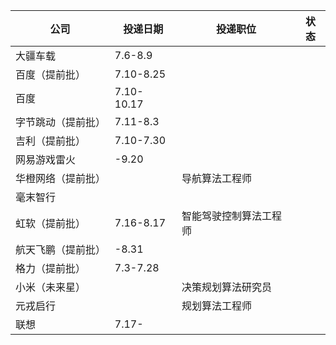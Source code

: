 | 公司               | 投递日期   | 投递职位               | 状态 |
| ------------------ | ---------- | ---------------------- | ---- |
| 大疆车载           | 7.6-8.9    |                        |      |
| 百度（提前批）     | 7.10-8.25  |                        |      |
| 百度               | 7.10-10.17 |                        |      |
| 字节跳动（提前批） | 7.11-8.3   |                        |      |
| 吉利（提前批）     | 7.10-7.30  |                        |      |
| 网易游戏雷火       | -9.20      |                        |      |
| 华橙网络（提前批） |            | 导航算法工程师         |      |
| 毫末智行           |            |                        |      |
| 虹软（提前批）     | 7.16-8.17  | 智能驾驶控制算法工程师 |      |
| 航天飞鹏（提前批） | -8.31      |                        |      |
| 格力（提前批）     | 7.3-7.28   |                        |      |
| 小米（未来星）     |            | 决策规划算法研究员     |      |
| 元戎启行           |            | 规划算法工程师         |      |
| 联想               | 7.17-      |                        |      |
